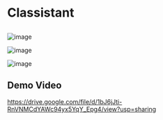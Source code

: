 # Classistant
##
![image](https://user-images.githubusercontent.com/63105310/131245200-cf666ff6-5941-4b23-bb16-ccd0af217e94.png)

![image](https://user-images.githubusercontent.com/63105310/131245325-70575410-4615-4c53-acf3-78572795cc97.png)

![image](https://user-images.githubusercontent.com/63105310/131245340-157b29b7-e26a-409b-8bb4-0996df1e3980.png)

## Demo Video
https://drive.google.com/file/d/1bJ6jJti-RnVNMCdYAWc94yx5YqY_Epg4/view?usp=sharing

